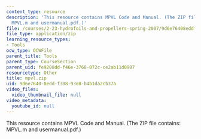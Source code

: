 ```yaml
---
content_type: resource
description: 'This resource contains MPVL Code and Manual. (The ZIP file contains:
  MPVL.m and usermanual.pdf.)'
file: /courses/2-23-hydrofoils-and-propellers-spring-2007/9d6e76408eddf30893e8b4b1da2cb37a_mpvl.zip
file_type: application/zip
learning_resource_types:
- Tools
ocw_type: OCWFile
parent_title: Tools
parent_type: CourseSection
parent_uid: fe9208dd-f46e-3768-072c-ce2ab11d0987
resourcetype: Other
title: mpvl.zip
uid: 9d6e7640-8edd-f308-93e8-b4b1da2cb37a
video_files:
  video_thumbnail_file: null
video_metadata:
  youtube_id: null
---
```

This resource contains MPVL Code and Manual. (The ZIP file contains: MPVL.m and usermanual.pdf.)

